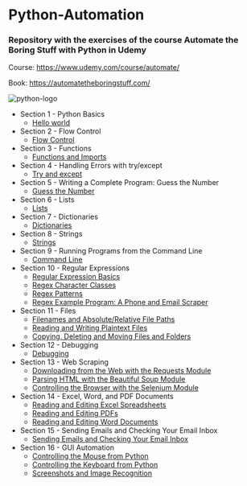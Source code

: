 # Python-Automation

### Repository with the exercises of the course Automate the Boring Stuff with Python in Udemy

Course: https://www.udemy.com/course/automate/

Book: https://automatetheboringstuff.com/

![python-logo](https://user-images.githubusercontent.com/36489953/78834570-0f5b2e80-79ef-11ea-8260-11a33e15fc1c.png)

* Section 1 - Python Basics
    * [Hello world](https://github.com/edwardmartins/Python-Automation/blob/master/01_helloworld.py)
* Section 2 - Flow Control
    * [Flow Control](https://github.com/edwardmartins/Python-Automation/blob/master/02_flow_control.py)
* Section 3 - Functions
    * [Functions and Imports](https://github.com/edwardmartins/Python-Automation/blob/master/03_functions_imports.py)
* Section 4 - Handling Errors with try/except
    * [Try and except](https://github.com/edwardmartins/Python-Automation/blob/master/04_try_except.py)
* Section 5 - Writing a Complete Program: Guess the Number
    * [Guess the Number](https://github.com/edwardmartins/Python-Automation/blob/master/05_guess_the_number.py)
* Section 6 - Lists
    * [Lists](https://github.com/edwardmartins/Python-Automation/blob/master/06_lists.py)
* Section 7 -  Dictionaries
    * [Dictionaries](https://github.com/edwardmartins/Python-Automation/blob/master/07_dictionaries.py)
* Section 8 -  Strings
    * [Strings](https://github.com/edwardmartins/Python-Automation/blob/master/08_strings.py)
* Section 9 -  Running Programs from the Command Line
    * [Command Line](https://github.com/edwardmartins/Python-Automation/blob/master/09_command_line.py)
* Section 10 -  Regular Expressions
    * [Regular Expression Basics](https://github.com/edwardmartins/Python-Automation/blob/master/10_regex_basics.py)
    * [Regex Character Classes](https://github.com/edwardmartins/Python-Automation/blob/master/10_regex_classes.py)
    * [Regex Patterns](https://github.com/edwardmartins/Python-Automation/blob/master/10_regex_patterns.py)
    * [Regex Example Program: A Phone and Email Scraper](https://github.com/edwardmartins/Python-Automation/blob/master/10_phone_email_extractor.py)
 * Section 11 -  Files
    * [Filenames and Absolute/Relative File Paths](https://github.com/edwardmartins/Python-Automation/blob/master/11_files_paths.py)
    * [Reading and Writing Plaintext Files](https://github.com/edwardmartins/Python-Automation/blob/master/11_files_read_write.py)
    * [Copying, Deleting and Moving Files and Folders](https://github.com/edwardmartins/Python-Automation/blob/master/11_files_copy_delete.py)
 * Section 12 -  Debugging
    * [Debugging](https://github.com/edwardmartins/Python-Automation/blob/master/12_debugging.py)
 * Section 13 -  Web Scraping
    * [Downloading from the Web with the Requests Module](https://github.com/edwardmartins/Python-Automation/blob/master/13_web_downloading.py)
    * [Parsing HTML with the Beautiful Soup Module](https://github.com/edwardmartins/Python-Automation/blob/master/13_web_parsing_html.py)
    * [Controlling the Browser with the Selenium Module](https://github.com/edwardmartins/Python-Automation/blob/master/13_web_selenium.py)
 * Section 14 -  Excel, Word, and PDF Documents
    * [Reading and Editing Excel Spreadsheets](https://github.com/edwardmartins/Python-Automation/blob/master/14_excel_python.py)
    * [Reading and Editing PDFs](https://github.com/edwardmartins/Python-Automation/blob/master/14_pdf_python.py)
    * [Reading and Editing Word Documents](https://github.com/edwardmartins/Python-Automation/blob/master/14_word_python.py)
 * Section 15 - Sending Emails and Checking Your Email Inbox
    * [Sending Emails and Checking Your Email Inbox](https://github.com/edwardmartins/Python-Automation/blob/master/15_email_python.py)
 * Section 16 -  GUI Automation
    * [Controlling the Mouse from Python](https://github.com/edwardmartins/Python-Automation/blob/master/16_controlling_mouse.py)
    * [Controlling the Keyboard from Python](https://github.com/edwardmartins/Python-Automation/blob/master/16_controlling_keyboard.py)
    * [Screenshots and Image Recognition](https://github.com/edwardmartins/Python-Automation/blob/master/16_image_recognition.py)




